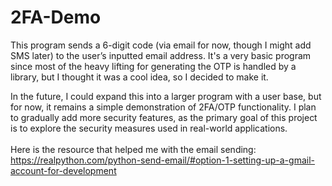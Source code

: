 # 2FA-Demo
This program sends a 6-digit code (via email for now, though I might add SMS later) to the user’s inputted email address. It's a very basic program since most of the heavy lifting for generating the OTP is handled by a library, but I thought it was a cool idea, so I decided to make it.

In the future, I could expand this into a larger program with a user base, but for now, it remains a simple demonstration of 2FA/OTP functionality. I plan to gradually add more security features, as the primary goal of this project is to explore the security measures used in real-world applications.
<br>
<br>
Here is the resource that helped me with the email sending: https://realpython.com/python-send-email/#option-1-setting-up-a-gmail-account-for-development